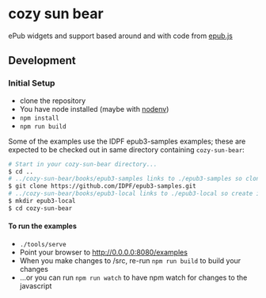 # cozy sun bear

ePub widgets and support based around and with code from [epub.js](https://github.com/futurepress/epub.js)

## Development

### Initial Setup

* clone the repository
* You have node installed (maybe with [nodenv](https://github.com/wfarr/nodenv))
* `npm install`
* `npm run build`

Some of the examples use the IDPF epub3-samples examples; these are expected to 
be checked out in same directory containing `cozy-sun-bear`:

```bash
# Start in your cozy-sun-bear directory...
$ cd ..
# ../cozy-sun-bear/books/epub3-samples links to ./epub3-samples so clone it...
$ git clone https://github.com/IDPF/epub3-samples.git
# ../cozy-sun-bear/books/epub3-local links to ./epub3-local so create it...
$ mkdir epub3-local
$ cd cozy-sun-bear
```

#### To run the examples

* `./tools/serve`
* Point your browser to http://0.0.0.0:8080/examples
* When you make changes to /src, re-run `npm run build` to build your changes
* ...or you can run `npm run watch` to have npm watch for changes to the javascript
